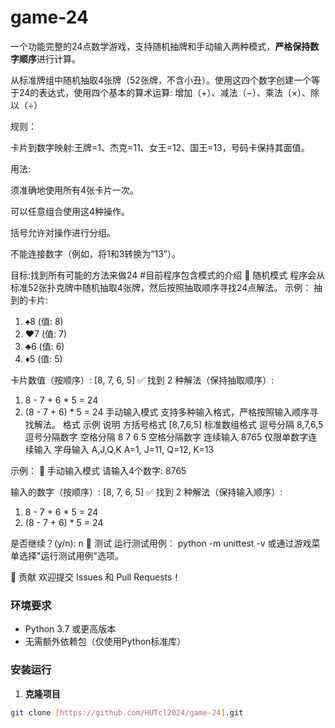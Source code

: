 # game-24
一个功能完整的24点数学游戏，支持随机抽牌和手动输入两种模式，**严格保持数字顺序**进行计算。

从标准牌组中随机抽取4张牌（52张牌，不含小丑）。使用这四个数字创建一个等于24的表达式，使用四个基本的算术运算:
增加（+）、减法（−）、乘法（×）、除以（÷）

规则：

卡片到数字映射:王牌=1、杰克=11、女王=12、国王=13，号码卡保持其面值。

用法:

须准确地使用所有4张卡片一次。

可以任意组合使用这4种操作。

括号允许对操作进行分组。

不能连接数字（例如，将1和3转换为“13”）。

目标:找到所有可能的方法来做24
#目前程序包含模式的介绍
🎲 随机模式
程序会从标准52张扑克牌中随机抽取4张牌，然后按照抽取顺序寻找24点解法。
示例：
抽到的卡片:
1. ♠8 (值: 8)
2. ♥7 (值: 7)
3. ♣6 (值: 6)
4. ♦5 (值: 5)

卡片数值（按顺序）: [8, 7, 6, 5]
✅ 找到 2 种解法（保持抽取顺序）:
1. 8 - 7 + 6 * 5 = 24
2. (8 - 7 + 6) * 5 = 24
 手动输入模式
支持多种输入格式，严格按照输入顺序寻找解法。
格式	      示例	              说明
方括号格式	  [8,7,6,5]	       标准数组格式
逗号分隔    	8,7,6,5	         逗号分隔数字
空格分隔   	8 7 6 5          空格分隔数字
连续输入     	8765	        仅限单数字连续输入
字母输入     A,J,Q,K     	A=1, J=11, Q=12, K=13

示例：
📝 手动输入模式
请输入4个数字: 8765

输入的数字（按顺序）: [8, 7, 6, 5]
✅ 找到 2 种解法（保持输入顺序）:
 1. 8 - 7 + 6 * 5 = 24
 2. (8 - 7 + 6) * 5 = 24

是否继续？(y/n): n
🧪 测试
运行测试用例：
python -m unittest -v
或通过游戏菜单选择"运行测试用例"选项。

🤝 贡献
欢迎提交 Issues 和 Pull Requests！

### 环境要求

- Python 3.7 或更高版本
- 无需额外依赖包（仅使用Python标准库）

### 安装运行

1. **克隆项目**
```bash
git clone [https://github.com/HUTcl2024/game-24].git

